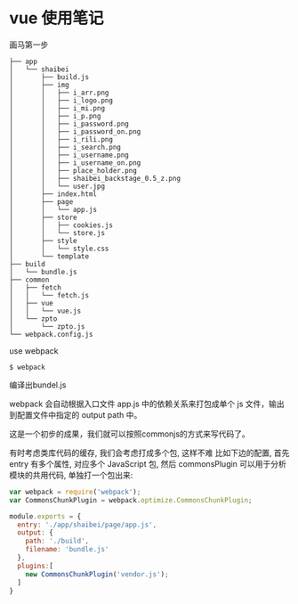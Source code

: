 # vue 使用笔记


画马第一步

``` 
├── app
│   └── shaibei
│       ├── build.js
│       ├── img
│       │   ├── i_arr.png
│       │   ├── i_logo.png
│       │   ├── i_mi.png
│       │   ├── i_p.png
│       │   ├── i_password.png
│       │   ├── i_password_on.png
│       │   ├── i_rili.png
│       │   ├── i_search.png
│       │   ├── i_username.png
│       │   ├── i_username_on.png
│       │   ├── place_holder.png
│       │   ├── shaibei_backstage_0.5_z.png
│       │   └── user.jpg
│       ├── index.html
│       ├── page
│       │   └── app.js
│       ├── store
│       │   ├── cookies.js
│       │   └── store.js
│       ├── style
│       │   └── style.css
│       └── template
├── build
│   └── bundle.js
├── common
│   ├── fetch
│   │   └── fetch.js
│   ├── vue
│   │   └── vue.js
│   └── zpto
│       └── zpto.js
└── webpack.config.js

```
use webpack 

```
$ webpack
```
编译出bundel.js 

webpack 会自动根据入口文件 app.js 中的依赖关系来打包成单个 js 文件，输出到配置文件中指定的 output path 中。

这是一个初步的成果，我们就可以按照commonjs的方式来写代码了。


有时考虑类库代码的缓存, 我们会考虑打成多个包, 这样不难
比如下边的配置, 首先 entry 有多个属性, 对应多个 JavaScript 包,
然后 commonsPlugin 可以用于分析模块的共用代码, 单独打一个包出来:

```js
var webpack = require('webpack');
var CommonsChunkPlugin = webpack.optimize.CommonsChunkPlugin;

module.exports = {
  entry: './app/shaibei/page/app.js',
  output: {
    path: './build',
    filename: 'bundle.js'
  },
  plugins:[
    new CommonsChunkPlugin('vendor.js');
  ]
}

```













